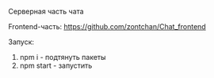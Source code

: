 Серверная часть чата  

Frontend-часть: https://github.com/zontchan/Chat_frontend

 
Запуск:

 
1. npm i - подтянуть пакеты
2. npm start - запустить
